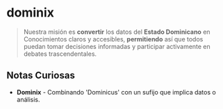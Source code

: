 # dominix

> Nuestra misión es **convertir** los datos del **Estado Dominicano** en Conocimientos claros y accesibles, **permitiendo** así que todos puedan tomar decisiones informadas y participar activamente en debates trascendentales.

## Notas Curiosas

- **Dominix** - Combinando 'Dominicus' con un sufijo que implica datos o análisis.
